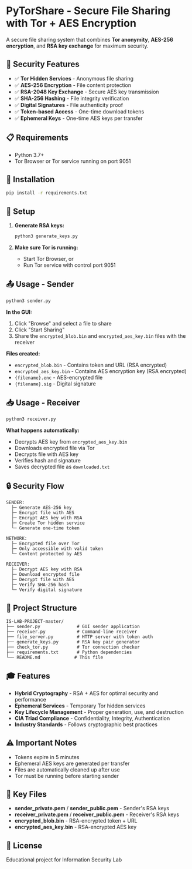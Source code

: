 # PyTorShare - Secure File Sharing with Tor + AES Encryption

A secure file sharing system that combines **Tor anonymity**, **AES-256 encryption**, and **RSA key exchange** for maximum security.

## 🔐 Security Features

- ✅ **Tor Hidden Services** - Anonymous file sharing
- ✅ **AES-256 Encryption** - File content protection
- ✅ **RSA-2048 Key Exchange** - Secure AES key transmission
- ✅ **SHA-256 Hashing** - File integrity verification
- ✅ **Digital Signatures** - File authenticity proof
- ✅ **Token-based Access** - One-time download tokens
- ✅ **Ephemeral Keys** - One-time AES keys per transfer

## 📋 Requirements

- Python 3.7+
- Tor Browser or Tor service running on port 9051

## 🚀 Installation

```bash
pip install -r requirements.txt
```

## 🔑 Setup

1. **Generate RSA keys:**
   ```bash
   python3 generate_keys.py
   ```

2. **Make sure Tor is running:**
   - Start Tor Browser, or
   - Run Tor service with control port 9051

## 📤 Usage - Sender

```bash
python3 sender.py
```

**In the GUI:**
1. Click "Browse" and select a file to share
2. Click "Start Sharing"
3. Share the `encrypted_blob.bin` and `encrypted_aes_key.bin` files with the receiver

**Files created:**
- `encrypted_blob.bin` - Contains token and URL (RSA encrypted)
- `encrypted_aes_key.bin` - Contains AES encryption key (RSA encrypted)
- `{filename}.enc` - AES-encrypted file
- `{filename}.sig` - Digital signature

## 📥 Usage - Receiver

```bash
python3 receiver.py
```

**What happens automatically:**
- Decrypts AES key from `encrypted_aes_key.bin`
- Downloads encrypted file via Tor
- Decrypts file with AES key
- Verifies hash and signature
- Saves decrypted file as `downloaded.txt`

## 🔒 Security Flow

```
SENDER:
  ├─ Generate AES-256 key
  ├─ Encrypt file with AES
  ├─ Encrypt AES key with RSA
  ├─ Create Tor hidden service
  └─ Generate one-time token

NETWORK:
  ├─ Encrypted file over Tor
  ├─ Only accessible with valid token
  └─ Content protected by AES

RECEIVER:
  ├─ Decrypt AES key with RSA
  ├─ Download encrypted file
  ├─ Decrypt file with AES
  ├─ Verify SHA-256 hash
  └─ Verify digital signature
```

## 📁 Project Structure

```
IS-LAB-PROJECT-master/
├── sender.py              # GUI sender application
├── receiver.py            # Command-line receiver
├── file_server.py         # HTTP server with token auth
├── generate_keys.py       # RSA key pair generator
├── check_tor.py           # Tor connection checker
├── requirements.txt       # Python dependencies
└── README.md             # This file
```

## 🎓 Features

- **Hybrid Cryptography** - RSA + AES for optimal security and performance
- **Ephemeral Services** - Temporary Tor hidden services
- **Key Lifecycle Management** - Proper generation, use, and destruction
- **CIA Triad Compliance** - Confidentiality, Integrity, Authentication
- **Industry Standards** - Follows cryptographic best practices

## ⚠️ Important Notes

- Tokens expire in 5 minutes
- Ephemeral AES keys are generated per transfer
- Files are automatically cleaned up after use
- Tor must be running before starting sender

## 🔐 Key Files

- **sender_private.pem** / **sender_public.pem** - Sender's RSA keys
- **receiver_private.pem** / **receiver_public.pem** - Receiver's RSA keys
- **encrypted_blob.bin** - RSA-encrypted token + URL
- **encrypted_aes_key.bin** - RSA-encrypted AES key

## 📝 License

Educational project for Information Security Lab


